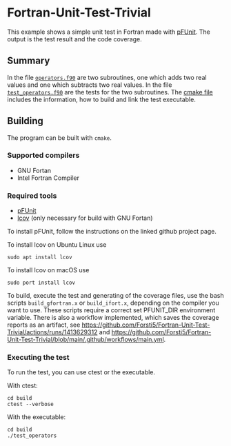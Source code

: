 # Fortran-Unit-Test-Trivial

This example shows a simple unit test in Fortran made with [pFUnit](https://github.com/Goddard-Fortran-Ecosystem/pFUnit). The output is the test result and the code coverage. 

## Summary

In the file [`operators.f90`](https://github.com/Forsti5/Fortran-Unit-Test-Trivial/blob/main/operators.F90) are two subroutines, one which adds two real values and one which subtracts two real values. In the file [`test_operators.f90`](https://github.com/Forsti5/Fortran-Unit-Test-Trivial/blob/main/test_operators.F90) are the tests for the two subroutines. The [cmake file](https://github.com/Forsti5/Fortran-Unit-Test-Trivial/blob/main/CMakeLists.txt) includes the information, how to build and link the test executable.

## Building

The program can be built with `cmake`. 

### Supported compilers
* GNU Fortan
* Intel Fortran Compiler

### Required tools
* [pFUnit](https://github.com/Goddard-Fortran-Ecosystem/pFUnit)
* [lcov](https://github.com/linux-test-project/lcov) (only necessary for build with GNU Fortan)

To install pFUnit, follow the instructions on the linked github project page.

To install lcov on Ubuntu Linux use
```
sudo apt install lcov
```
To install lcov on macOS use
```
sudo port install lcov
```

To build, execute the test and generating of the coverage files, use the bash scripts `build_gfortran.x` or `build_ifort.x`, depending on the compiler you want to use. These scripts require a correct set PFUNIT_DIR environment variable. There is also a workflow implemented, which saves the coverage reports as an artifact, see https://github.com/Forsti5/Fortran-Unit-Test-Trivial/actions/runs/1413629312 and https://github.com/Forsti5/Fortran-Unit-Test-Trivial/blob/main/.github/workflows/main.yml.

### Executing the test

To run the test, you can use ctest or the executable.

With ctest:
```
cd build
ctest --verbose
```

With the executable:
```
cd build
./test_operators
```
